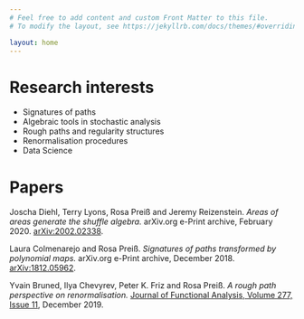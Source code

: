 ```yaml
---
# Feel free to add content and custom Front Matter to this file.
# To modify the layout, see https://jekyllrb.com/docs/themes/#overriding-theme-defaults

layout: home
---
```


# Research interests

* Signatures of paths
* Algebraic tools in stochastic analysis
* Rough paths and regularity structures
* Renormalisation procedures
* Data Science

# Papers

Joscha Diehl, Terry Lyons, Rosa Preiß and Jeremy Reizenstein. _Areas of areas generate the shuffle algebra._ arXiv.org e-Print archive, February 2020. [arXiv:2002.02338](https://arxiv.org/abs/2002.02338).

Laura Colmenarejo and Rosa Preiß. _Signatures of paths transformed by polynomial maps._ arXiv.org e-Print archive, December 2018. [arXiv:1812.05962](https://arxiv.org/abs/1812.05962).

Yvain Bruned, Ilya Chevyrev, Peter K. Friz and Rosa Preiß. _A rough path perspective on renormalisation._
[Journal of Functional Analysis, Volume 277, Issue 11](https://www.sciencedirect.com/science/article/pii/S0022123619302460), December 2019.


